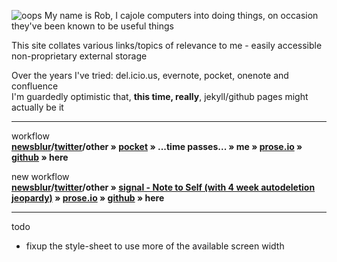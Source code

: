 ![oops]({{site.baseurl}}/assets/oops.png)
My name is Rob, I cajole computers into doing things, on occasion they've been known to be useful things

This site collates various links/topics of relevance to me - easily accessible non-proprietary external storage 

Over the years I've tried: del.icio.us, evernote, pocket, onenote and confluence  
I'm guardedly optimistic that, **this time, really**, jekyll/github pages might actually be it

---

workflow  
**[newsblur](https://newsblur.com)/[twitter](https://www.twitter.com)/other » [pocket](https://getpocket.com) »  ...time passes... » me » [prose.io](https://https://prose.io) » [github](https://github.com/robjk) » here**

new workflow  
**[newsblur](https://newsblur.com)/[twitter](https://www.twitter.com)/other » [signal - Note to Self (with 4 week autodeletion jeopardy)](https://signal.org) » [prose.io](https://https://prose.io) » [github](https://github.com/robjk) » here**


---  
todo
* fixup the style-sheet to use more of the available screen width
